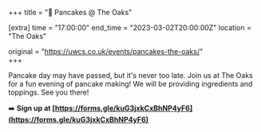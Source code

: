 +++
title = "🥞 Pancakes @ The Oaks"

[extra]
time = "17:00:00"
end_time = "2023-03-02T20:00:00Z"
location = "The Oaks"

original = "https://uwcs.co.uk/events/pancakes-the-oaks/"    
+++

Pancake day may have passed, but it's never too late. Join us at The Oaks for a fun evening of pancake making! We will be providing ingredients and toppings. See you there!
 
 ➡️ **Sign up at [https://forms.gle/kuG3jxkCxBhNP4yF6](https://forms.gle/kuG3jxkCxBhNP4yF6)**
